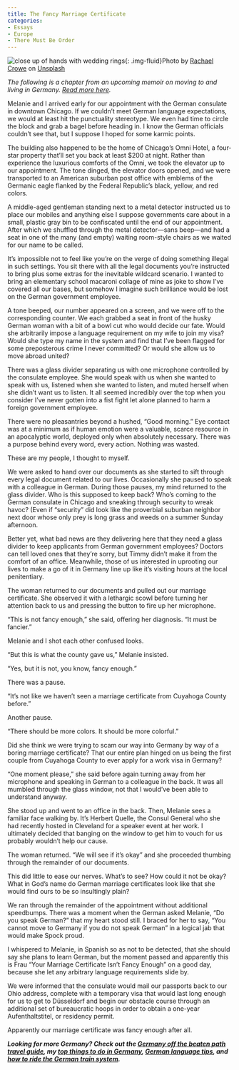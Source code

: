 ```yaml
---
title: The Fancy Marriage Certificate
categories:
- Essays
- Europe
- There Must Be Order
---
```


![close up of hands with wedding rings](https://withoutapath.com/wp-content/uploads/2018/12/fancy-marraige-certificate-rachael-crowe-78854-unsplash-1024x683.jpg){: .img-fluid}Photo by [Rachael Crowe](https://unsplash.com/photos/yI-GZRkbJ08?utm_source=unsplash&utm_medium=referral&utm_content=creditCopyText) on [Unsplash](https://unsplash.com/search/photos/marriage-certificate?utm_source=unsplash&utm_medium=referral&utm_content=creditCopyText)

_The following is a chapter from an upcoming memoir on moving to and living in Germany. [Read more here](https://withoutapath.com/category/essays/there-must-be-order/)._

Melanie and I arrived early for our appointment with the German consulate in downtown Chicago. If we couldn’t meet German language expectations, we would at least hit the punctuality stereotype. We even had time to circle the block and grab a bagel before heading in. I know the German officials couldn’t see that, but I suppose I hoped for some karmic points.

<!-- more -->

The building also happened to be the home of Chicago’s Omni Hotel, a four-star property that’ll set you back at least $200 at night. Rather than experience the luxurious comforts of the Omni, we took the elevator up to our appointment. The tone dinged, the elevator doors opened, and we were transported to an American suburban post office with emblems of the Germanic eagle flanked by the Federal Republic’s black, yellow, and red colors. 

A middle-aged gentleman standing next to a metal detector instructed us to place our mobiles and anything else I suppose governments care about in a small, plastic gray bin to be confiscated until the end of our appointment. After which we shuffled through the metal detector—sans beep—and had a seat in one of the many (and empty) waiting room-style chairs as we waited for our name to be called.

It’s impossible not to feel like you’re on the verge of doing something illegal in such settings. You sit there with all the legal documents you’re instructed to bring plus some extras for the inevitable wildcard scenario. I wanted to bring an elementary school macaroni collage of mine as joke to show I’ve covered all our bases, but somehow I imagine such brilliance would be lost on the German government employee.

A tone beeped, our number appeared on a screen, and we were off to the corresponding counter. We each grabbed a seat in front of the husky German woman with a bit of a bowl cut who would decide our fate. Would she arbitrarily impose a language requirement on my wife to join my visa? Would she type my name in the system and find that I’ve been flagged for some preposterous crime I never committed? Or would she allow us to move abroad united?

There was a glass divider separating us with one microphone controlled by the consulate employee. She would speak with us when she wanted to speak with us, listened when she wanted to listen, and muted herself when she didn’t want us to listen. It all seemed incredibly over the top when you consider I’ve never gotten into a fist fight let alone planned to harm a foreign government employee.

There were no pleasantries beyond a hushed, “Good morning.” Eye contact was at a minimum as if human emotion were a valuable, scarce resource in an apocalyptic world, deployed only when absolutely necessary. There was a purpose behind every word, every action. Nothing was wasted.

These are my people, I thought to myself.

We were asked to hand over our documents as she started to sift through every legal document related to our lives. Occasionally she paused to speak with a colleague in German. During those pauses, my mind returned to the glass divider. Who is this supposed to keep back? Who’s coming to the German consulate in Chicago and sneaking through security to wreak havoc? (Even if “security” did look like the proverbial suburban neighbor next door whose only prey is long grass and weeds on a summer Sunday afternoon.

Better yet, what bad news are they delivering here that they need a glass divider to keep applicants from German government employees? Doctors can tell loved ones that they’re sorry, but Timmy didn’t make it from the comfort of an office. Meanwhile, those of us interested in uprooting our lives to make a go of it in Germany line up like it’s visiting hours at the local penitentiary.

The woman returned to our documents and pulled out our marriage certificate. She observed it with a lethargic scowl before turning her attention back to us and pressing the button to fire up her microphone.

“This is not fancy enough,” she said, offering her diagnosis. “It must be fancier.”

Melanie and I shot each other confused looks.

“But this is what the county gave us,” Melanie insisted.

“Yes, but it is not, you know, fancy enough.”

There was a pause.

“It’s not like we haven’t seen a marriage certificate from Cuyahoga County before.”

Another pause.

“There should be more colors. It should be more colorful.”

Did she think we were trying to scam our way into Germany by way of a boring marriage certificate? That our entire plan hinged on us being the first couple from Cuyahoga County to ever apply for a work visa in Germany?

“One moment please,” she said before again turning away from her microphone and speaking in German to a colleague in the back. It was all mumbled through the glass window, not that I would’ve been able to understand anyway.

She stood up and went to an office in the back. Then, Melanie sees a familiar face walking by. It’s Herbert Quelle, the Consul General who she had recently hosted in Cleveland for a speaker event at her work. I ultimately decided that banging on the window to get him to vouch for us probably wouldn’t help our cause.

The woman returned. “We will see if it’s okay” and she proceeded thumbing through the remainder of our documents.

This did little to ease our nerves. What’s to see? How could it not be okay? What in God’s name do German marriage certificates look like that she would find ours to be so insultingly plain?

We ran through the remainder of the appointment without additional speedbumps. There was a moment when the German asked Melanie, “Do you speak German?” that my heart stood still. I braced for her to say, “You cannot move to Germany if you do not speak German” in a logical jab that would make Spock proud.

I whispered to Melanie, in Spanish so as not to be detected, that she should say she plans to learn German, but the moment passed and apparently this is Frau “Your Marriage Certificate Isn’t Fancy Enough” on a good day, because she let any arbitrary language requirements slide by. 

We were informed that the consulate would mail our passports back to our Ohio address, complete with a temporary visa that would last long enough for us to get to Düsseldorf and begin our obstacle course through an additional set of bureaucratic hoops in order to obtain a one-year Aufenthaltstitel, or residency permit.

Apparently our marriage certificate was fancy enough after all.

_**Looking for more Germany? Check out the [Germany off the beaten path travel guide](https://withoutapath.com/travel-guides/germany/), my [top things to do in Germany](https://withoutapath.com/things-to-do-in-germany/), [German language tips](https://withoutapath.com/most-important-german-travel-phrases/), and [how to ride the German train system](https://withoutapath.com/german-train/).﻿**_

